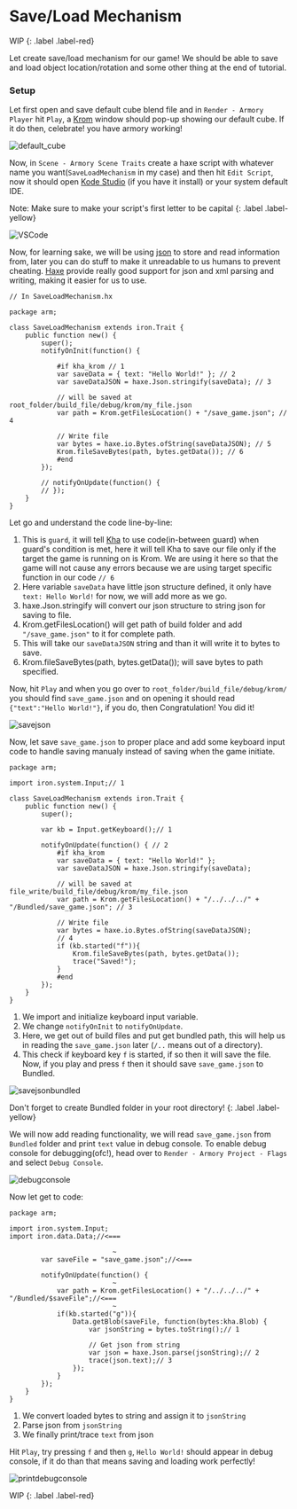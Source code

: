 # Save/Load Mechanism

WIP
{: .label .label-red}

Let create save/load mechanism for our game! We should be able to save and load object location/rotation and some other thing at the end of tutorial.

### Setup
Let first open and save default cube blend file and in `Render - Armory Player` hit `Play`, a [Krom](https://github.com/Kode/Krom) window should pop-up showing our default cube. If it do then, celebrate! you have armory working!

![default_cube](Assets/save_load_1.png)

Now, in `Scene - Armory Scene Traits` create a haxe script with whatever name you want(`SaveLoadMechanism` in my case) and then hit `Edit Script`, now it should open [Kode Studio](https://github.com/Kode/KodeStudio) (if you have it install) or your system default IDE.

Note: Make sure to make your script's first letter to be capital
{: .label .label-yellow}


![VSCode](Assets/save_load_2.png)

Now, for learning sake, we will be using [json](https://en.wikipedia.org/wiki/JSON) to store and read information from, later you can do stuff to make it unreadable to us humans to prevent cheating. [Haxe](https://haxe.org/) provide really good support for json and xml parsing and writing, making it easier for us to use.

```
// In SaveLoadMechanism.hx

package arm;

class SaveLoadMechanism extends iron.Trait {
    public function new() {
        super();
        notifyOnInit(function() {

            #if kha_krom // 1
            var saveData = { text: "Hello World!" }; // 2
            var saveDataJSON = haxe.Json.stringify(saveData); // 3

            // will be saved at root_folder/build_file/debug/krom/my_file.json
            var path = Krom.getFilesLocation() + "/save_game.json"; // 4

            // Write file
            var bytes = haxe.io.Bytes.ofString(saveDataJSON); // 5
            Krom.fileSaveBytes(path, bytes.getData()); // 6
            #end
        });

        // notifyOnUpdate(function() {
        // });
    }
}
```
Let go and understand the code line-by-line:
1. This is `guard`, it will tell [Kha](https://github.com/Kode/Kha) to use code(in-between guard) when guard's condition is met, here it will tell Kha to save our file only if the target the game is running on is Krom. We are using it here so that the game will not cause any errors because we are using target specific function in our code `// 6`
2. Here variable `saveData` have little json structure defined, it only have `text: Hello World!` for now, we will add more as we go.
3. haxe.Json.stringify will convert our json structure to string json for saving to file.
4. Krom.getFilesLocation() will get path of build folder and add `"/save_game.json"` to it for complete path.
5. This will take our `saveDataJSON` string and than it will write it to bytes to save.
6. Krom.fileSaveBytes(path, bytes.getData()); will save bytes to path specified.

Now, hit `Play` and when you go over to `root_folder/build_file/debug/krom/` you should find `save_game.json` and on opening it should read `{"text":"Hello World!"}`, if you do, then Congratulation! You did it!

![savejson](Assets/save_load_3.png)

Now, let save `save_game.json` to proper place and add some keyboard input code to handle saving manualy instead of saving when the game initiate.

```
package arm;

import iron.system.Input;// 1

class SaveLoadMechanism extends iron.Trait {
	public function new() {
		super();

		var kb = Input.getKeyboard();// 1

        notifyOnUpdate(function() { // 2
            #if kha_krom
            var saveData = { text: "Hello World!" };
            var saveDataJSON = haxe.Json.stringify(saveData);

            // will be saved at file_write/build_file/debug/krom/my_file.json
            var path = Krom.getFilesLocation() + "/../../../" + "/Bundled/save_game.json"; // 3

            // Write file
            var bytes = haxe.io.Bytes.ofString(saveDataJSON);
            // 4
            if (kb.started("f")){
                Krom.fileSaveBytes(path, bytes.getData());
                trace("Saved!");
            }
            #end
        });
	}
}
```
1. We import and initialize keyboard input variable.
2. We change `notifyOnInit` to `notifyOnUpdate`.
3. Here, we get out of build files and put get bundled path, this will help us in reading the `save_game.json` later (`/..` means out of a directory).
4. This check if keyboard key `f` is started, if so then it will save the file.
Now, if you play and press `f` then it should save `save_game.json` to Bundled.

![savejsonbundled](Assets/save_load_4.png)

Don't forget to create Bundled folder in your root directory!
{: .label .label-yellow}

We will now add reading functionality, we will read `save_game.json` from `Bundled` folder and print `text` value in debug console. To enable debug console for debugging(ofc!), head over to `Render - Armory Project - Flags` and select `Debug Console`.

![debugconsole](Assets/save_load_5.png)

Now let get to code:
```
package arm;

import iron.system.Input;
import iron.data.Data;//<===
    
                          ~
		var saveFile = "save_game.json";//<===

		notifyOnUpdate(function() {
                          ~
			var path = Krom.getFilesLocation() + "/../../../" + "/Bundled/$saveFile";//<===
                          ~
			if(kb.started("g")){
				Data.getBlob(saveFile, function(bytes:kha.Blob) {
					var jsonString = bytes.toString();// 1

					// Get json from string
					var json = haxe.Json.parse(jsonString);// 2
					trace(json.text);// 3
				});
			}
		});
	}
}
```
1. We convert loaded bytes to string and assign it to `jsonString`
2. Parse json from `jsonString`
3. We finally print/trace `text` from json

Hit `Play`, try pressing `f` and then `g`, `Hello World!` should appear in debug console, if it do than that means saving and loading work perfectly!

![printdebugconsole](Assets/save_load_6.png)

WIP
{: .label .label-red}